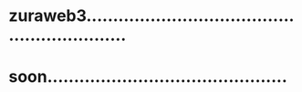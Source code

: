 # zuraweb3.............................................................
# soon.............................................
